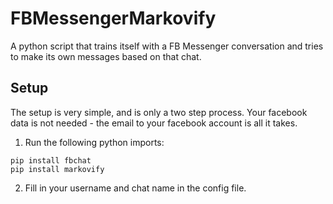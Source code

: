 # FBMessengerMarkovify
A python script that trains itself with a FB Messenger conversation and tries to make its own messages based on that chat.

## Setup

The setup is very simple, and is only a two step process. Your facebook data is not needed - the email to your facebook account is all it takes.

1) Run the following python imports:
```
pip install fbchat
pip install markovify
```
2) Fill in your username and chat name in the config file.
